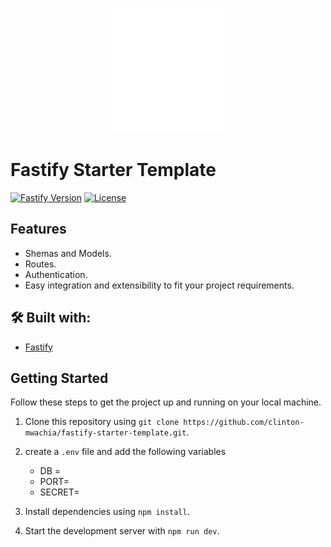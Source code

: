 <p align="center">
  <img src="assets/fastify.png" alt="Fastify Icon" width="200" height="200">
</p>

# Fastify Starter Template

[![Fastify Version](https://img.shields.io/badge/fastify-4.24.2-blue.svg)](https://fastify.dev/)
[![License](https://img.shields.io/badge/License-MIT-green.svg)](https://opensource.org/licenses/MIT)

## Features

- Shemas and Models.
- Routes.
- Authentication.
- Easy integration and extensibility to fit your project requirements.

## 🛠️ Built with:

- [Fastify](https://fastify.dev/)

## Getting Started

Follow these steps to get the project up and running on your local machine.

1. Clone this repository using `git clone https://github.com/clinton-mwachia/fastify-starter-template.git`.
2. create a `.env` file and add the following variables

    - DB = 
    - PORT=
    - SECRET=

2. Install dependencies using `npm install`.
3. Start the development server with `npm run dev`.